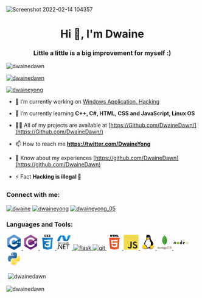 <!---
DwaineDawn/DwaineDawn is a ✨ special ✨ repository because its `README.md` (this file) appears on your GitHub profile.
You can click the Preview link to take a look at your changes.
--->

![Screenshot 2022-02-14 104357](https://user-images.githubusercontent.com/76231245/153791335-757d4c54-5ee5-4dba-b011-3b1e33239169.png)

<h1 align="center">Hi 👋, I'm Dwaine</h1>
<h3 align="center">Little a little is a big improvement for myself :)</h3>

<p align="left"> <img src="https://komarev.com/ghpvc/?username=dwainedawn&label=Profile%20views&color=0e75b6&style=flat" alt="dwainedawn" /> </p>

<p align="left"> <a href="https://github.com/ryo-ma/github-profile-trophy"><img src="https://github-profile-trophy.vercel.app/?username=dwainedawn" alt="dwainedawn" /></a> </p>

<p align="left"> <a href="https://twitter.com/dwaineyong" target="blank"><img src="https://img.shields.io/twitter/follow/dwaineyong?logo=twitter&style=for-the-badge" alt="dwaineyong" /></a> </p>

- 🔭 I’m currently working on [Windows Application, Hacking](https://github.com/DwaineDawn/DirectX11_External_ImGui)

- 🌱 I’m currently learning **C++, C#, HTML, CSS and JavaScript, Linux OS**

- 👨‍💻 All of my projects are available at [https://Github.com/DwaineDawn/](https://Github.com/DwaineDawn/)

- 📫 How to reach me **https://twitter.com/DwaineYong**

- 📄 Know about my experiences [https://github.com/DwaineDawn](https://github.com/DwaineDawn)

- ⚡ Fact **Hacking is illegal 💩**

<h3 align="left">Connect with me:</h3>
<p align="left">
<a href="https://dev.to/dwaine" target="blank"><img align="center" src="https://raw.githubusercontent.com/rahuldkjain/github-profile-readme-generator/master/src/images/icons/Social/devto.svg" alt="dwaine" height="30" width="40" /></a>
<a href="https://twitter.com/dwaineyong" target="blank"><img align="center" src="https://raw.githubusercontent.com/rahuldkjain/github-profile-readme-generator/master/src/images/icons/Social/twitter.svg" alt="dwaineyong" height="30" width="40" /></a>
<a href="https://instagram.com/dwaineyong_05" target="blank"><img align="center" src="https://raw.githubusercontent.com/rahuldkjain/github-profile-readme-generator/master/src/images/icons/Social/instagram.svg" alt="dwaineyong_05" height="30" width="40" /></a>
</p>

<h3 align="left">Languages and Tools:</h3>
<p align="left"> <a href="https://www.w3schools.com/cpp/" target="_blank" rel="noreferrer"> <img src="https://raw.githubusercontent.com/devicons/devicon/master/icons/cplusplus/cplusplus-original.svg" alt="cplusplus" width="40" height="40"/> </a> <a href="https://www.w3schools.com/cs/" target="_blank" rel="noreferrer"> <img src="https://raw.githubusercontent.com/devicons/devicon/master/icons/csharp/csharp-original.svg" alt="csharp" width="40" height="40"/> </a> <a href="https://www.w3schools.com/css/" target="_blank" rel="noreferrer"> <img src="https://raw.githubusercontent.com/devicons/devicon/master/icons/css3/css3-original-wordmark.svg" alt="css3" width="40" height="40"/> </a> <a href="https://dotnet.microsoft.com/" target="_blank" rel="noreferrer"> <img src="https://raw.githubusercontent.com/devicons/devicon/master/icons/dot-net/dot-net-original-wordmark.svg" alt="dotnet" width="40" height="40"/> </a> <a href="https://flask.palletsprojects.com/" target="_blank" rel="noreferrer"> <img src="https://www.vectorlogo.zone/logos/pocoo_flask/pocoo_flask-icon.svg" alt="flask" width="40" height="40"/> </a> <a href="https://git-scm.com/" target="_blank" rel="noreferrer"> <img src="https://www.vectorlogo.zone/logos/git-scm/git-scm-icon.svg" alt="git" width="40" height="40"/> </a> <a href="https://www.w3.org/html/" target="_blank" rel="noreferrer"> <img src="https://raw.githubusercontent.com/devicons/devicon/master/icons/html5/html5-original-wordmark.svg" alt="html5" width="40" height="40"/> </a> <a href="https://developer.mozilla.org/en-US/docs/Web/JavaScript" target="_blank" rel="noreferrer"> <img src="https://raw.githubusercontent.com/devicons/devicon/master/icons/javascript/javascript-original.svg" alt="javascript" width="40" height="40"/> </a> <a href="https://www.linux.org/" target="_blank" rel="noreferrer"> <img src="https://raw.githubusercontent.com/devicons/devicon/master/icons/linux/linux-original.svg" alt="linux" width="40" height="40"/> </a> <a href="https://www.mongodb.com/" target="_blank" rel="noreferrer"> <img src="https://raw.githubusercontent.com/devicons/devicon/master/icons/mongodb/mongodb-original-wordmark.svg" alt="mongodb" width="40" height="40"/> </a> <a href="https://nodejs.org" target="_blank" rel="noreferrer"> <img src="https://raw.githubusercontent.com/devicons/devicon/master/icons/nodejs/nodejs-original-wordmark.svg" alt="nodejs" width="40" height="40"/> </a> <a href="https://www.python.org" target="_blank" rel="noreferrer"> <img src="https://raw.githubusercontent.com/devicons/devicon/master/icons/python/python-original.svg" alt="python" width="40" height="40"/> </a> </p>

<p>&nbsp;<img align="center" src="https://github-readme-stats.vercel.app/api?username=dwainedawn&show_icons=true&locale=en" alt="dwainedawn" /></p>

<p><img align="center" src="https://github-readme-streak-stats.herokuapp.com/?user=dwainedawn&" alt="dwainedawn" /></p>

